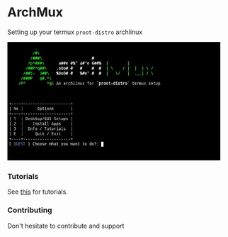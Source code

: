# ArchMux

Setting up your termux `proot-distro` archlinux

![ss](https://raw.githubusercontent.com/c0del1ar/archmux/main/Screenshot_2022_1120_183343.jpg)

### Tutorials

See [this](https://github.com/c0del1ar/archmux/tree/master/distro-config/INFO.md) for tutorials.

### Contributing

Don't hesitate to contribute and support

